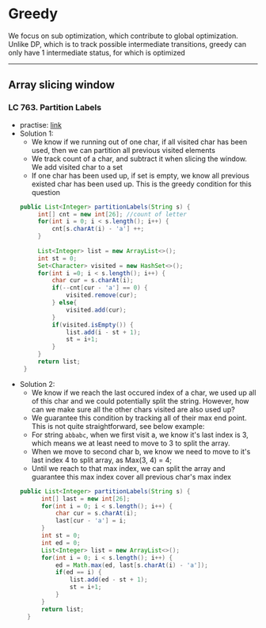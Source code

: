 # Greedy

We focus on sub optimization, which contribute to global optimization.
Unlike DP, which is to track possible intermediate transitions, greedy can only have 1 intermediate status, for which is optimized

---------------
## Array slicing window
### LC 763. Partition Labels
 - practise: [link](https://leetcode.com/problems/partition-labels/)
 - Solution 1:
   - We know if we running out of one char, if all visited char has been used, then we can partition all previous visited elements
   - We track count of a char, and subtract it when slicing the window. We add visited char to a set
   - If one char has been used up, if set is empty, we know all previous existed char has been used up. This is the greedy condition for this question
   ```java
   public List<Integer> partitionLabels(String s) {
        int[] cnt = new int[26]; //count of letter
        for(int i = 0; i < s.length(); i++) {
            cnt[s.charAt(i) - 'a'] ++;
        }
        
        List<Integer> list = new ArrayList<>();
        int st = 0;
        Set<Character> visited = new HashSet<>();
        for(int i =0; i < s.length(); i++) {
            char cur = s.charAt(i);
            if(--cnt[cur - 'a'] == 0) {
                visited.remove(cur);
            } else{
                visited.add(cur);
            }
            if(visited.isEmpty()) {
                list.add(i - st + 1);
                st = i+1;
            }
        }
        return list;
    }
   ```
- Solution 2:
  -  We know if we reach the last occured index of a char, we used up all of this char and we could potentially split the string. However, how can we make sure all the other chars visited are also used up?
  -  We guarantee this condition by tracking all of their max end point. This is not quite straightforward, see below example:
    - For string `abbabc`, when we first visit a, we know it's last index is 3, which means we at least need to move to 3 to split the array.
    - When we move to second char b, we know we need to move to it's last index 4 to split array, as Max(3, 4) = 4;
    - Until we reach to that max index, we can split the array and guarantee this max index cover all previous char's max index
  ```java
  public List<Integer> partitionLabels(String s) {
        int[] last = new int[26];
        for(int i = 0; i < s.length(); i++) {
            char cur = s.charAt(i);
            last[cur - 'a'] = i;
        }
        int st = 0;
        int ed = 0;
        List<Integer> list = new ArrayList<>();
        for(int i = 0; i < s.length(); i++) {
            ed = Math.max(ed, last[s.charAt(i) - 'a']);
            if(ed == i) {
                list.add(ed - st + 1);
                st = i+1;
            }
        }
        return list;
    }
  ```
